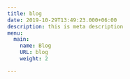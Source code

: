 ```yaml
---
title: blog
date: 2019-10-29T13:49:23.000+06:00
description: this is meta description
menu:
  main:
    name: Blog
    URL: blog
    weight: 2

---
```

